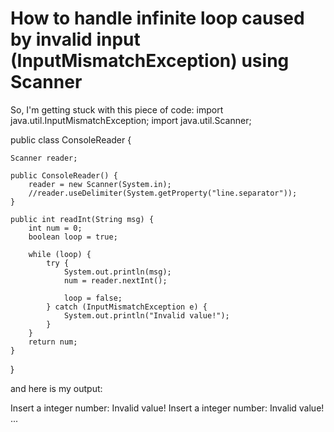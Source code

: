 
# How to handle infinite loop caused by invalid input (InputMismatchException) using Scanner

So, I'm getting stuck with this piece of code:
import java.util.InputMismatchException;
import java.util.Scanner;

public class ConsoleReader {

    Scanner reader;

    public ConsoleReader() {
        reader = new Scanner(System.in);
        //reader.useDelimiter(System.getProperty("line.separator"));
    }

    public int readInt(String msg) {
        int num = 0;
        boolean loop = true;

        while (loop) {
            try {
                System.out.println(msg);
                num = reader.nextInt();

                loop = false;
            } catch (InputMismatchException e) {
                System.out.println("Invalid value!");
            } 
        }
        return num;
    }
}

and here is my output:

Insert a integer number:
   Invalid value!
  Insert a integer number:
   Invalid value!
  ...


        